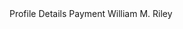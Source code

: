 <stellar-tabs>
  <stellar-tab>
    <stellar-asset name="person"></stellar-asset>
    Profile
  </stellar-tab>
  <stellar-tab open>Details</stellar-tab>
  <stellar-tab>Payment</stellar-tab>
  <stellar-tab>
    <stellar-avatar size="tiny" shape="circle" notooltip name="William M. Riley"></stellar-avatar>
    William M. Riley
  </stellar-tab>
</stellar-tabs>





